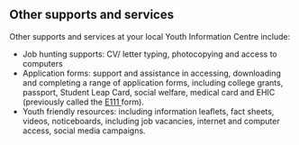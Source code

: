 ##  Other supports and services

Other supports and services at your local Youth Information Centre include:

  * Job hunting supports: CV/ letter typing, photocopying and access to computers 
  * Application forms: support and assistance in accessing, downloading and completing a range of application forms, including college grants, passport, Student Leap Card, social welfare, medical card and EHIC (previously called the [ E111 ](/en/travel-and-recreation/travel-abroad/european-health-insurance-card/) form). 
  * Youth friendly resources: including information leaflets, fact sheets, videos, noticeboards, including job vacancies, internet and computer access, social media campaigns. 
